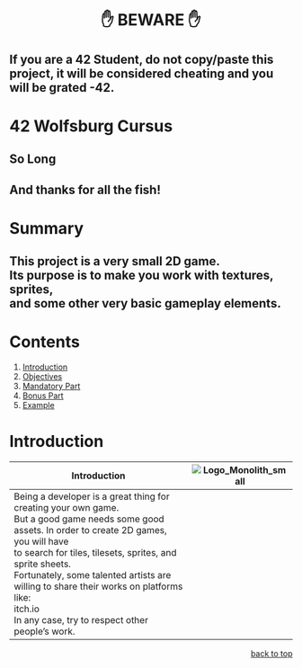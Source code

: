 <h1 align="center">✋ BEWARE ✋</h1>

## If you are a 42 Student, do not copy/paste this project, it will be considered cheating and you will be grated -42.

# 42 Wolfsburg Cursus 
## So Long
## And thanks for all the fish!

# Summary

## This project is a very small 2D game. <br>Its purpose is to make you work with textures, sprites, <br>and some other very basic gameplay elements.

# Contents

1. [Introduction](#intro)
2. [Objectives](#objectives)
3. [Mandatory Part](#manda)
4. [Bonus Part](#bonus)
5. [Example](#example)

# <a name="intro">Introduction</a>

| Introduction | ![Logo_Monolith_small](https://user-images.githubusercontent.com/120580537/209333599-dc44418d-8ee7-42b6-8a4a-7ff328778d87.png) |
| ----- | ----- |
| Being a developer is a great thing for creating your own game.<br>But a good game needs some good assets. In order to create 2D games, you will have <br>to search for tiles, tilesets, sprites, and sprite sheets.<br>Fortunately, some talented artists are willing to share their works on platforms like: <br>itch.io<br>In any case, try to respect other people’s work. |

<p align="right">
 <a href="https://github.com/Cerberus2290/push_swap/blob/main/README.md#-beware-">back to top</a>
</p>